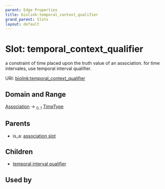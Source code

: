 ```yaml
---
parent: Edge Properties
title: biolink:temporal_context_qualifier
grand_parent: Slots
layout: default
---
```


# Slot: temporal_context_qualifier


a constraint of time placed upon the truth value of an association. for time intervales, use temporal interval qualifier.

URI: [biolink:temporal_context_qualifier](https://w3id.org/biolink/vocab/temporal_context_qualifier)

## Domain and Range

[Association](Association.md) ->  <sub>0..1</sub> [TimeType](types/TimeType.md)

## Parents

 *  is_a: [association slot](association_slot.md)

## Children

 *  [temporal interval qualifier](temporal_interval_qualifier.md)

## Used by

